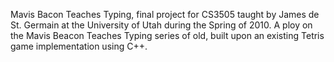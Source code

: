 Mavis Bacon Teaches Typing, final project for CS3505 taught by James de St. Germain at the University of Utah during the Spring of 2010. A ploy on the Mavis Beacon Teaches Typing series of old, built upon an existing Tetris game implementation using C++.

